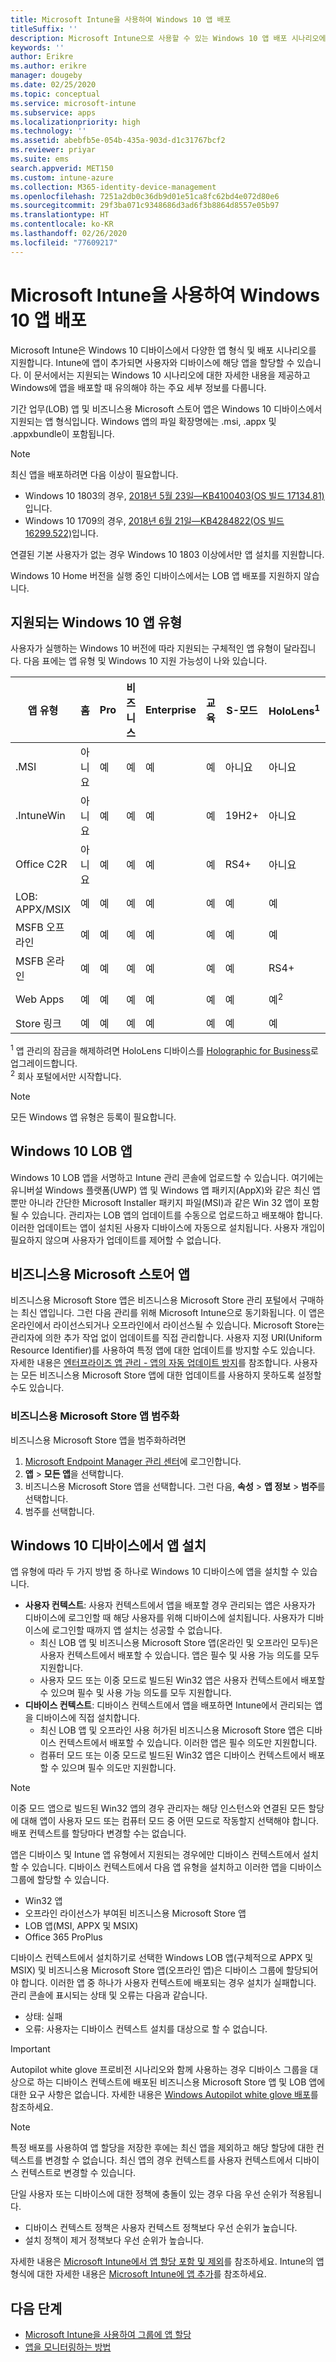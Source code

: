 ```yaml
---
title: Microsoft Intune을 사용하여 Windows 10 앱 배포
titleSuffix: ''
description: Microsoft Intune으로 사용할 수 있는 Windows 10 앱 배포 시나리오에 대해 알아봅니다.
keywords: ''
author: Erikre
ms.author: erikre
manager: dougeby
ms.date: 02/25/2020
ms.topic: conceptual
ms.service: microsoft-intune
ms.subservice: apps
ms.localizationpriority: high
ms.technology: ''
ms.assetid: abebfb5e-054b-435a-903d-d1c31767bcf2
ms.reviewer: priyar
ms.suite: ems
search.appverid: MET150
ms.custom: intune-azure
ms.collection: M365-identity-device-management
ms.openlocfilehash: 7251a2db0c36db9d01e51ca8fc62bd4e072d80e6
ms.sourcegitcommit: 29f3ba071c9348686d3ad6f3b8864d8557e05b97
ms.translationtype: HT
ms.contentlocale: ko-KR
ms.lasthandoff: 02/26/2020
ms.locfileid: "77609217"
---
```

# <a name="windows-10-app-deployment-by-using-microsoft-intune"></a>Microsoft Intune을 사용하여 Windows 10 앱 배포 

Microsoft Intune은 Windows 10 디바이스에서 다양한 앱 형식 및 배포 시나리오를 지원합니다. Intune에 앱이 추가되면 사용자와 디바이스에 해당 앱을 할당할 수 있습니다. 이 문서에서는 지원되는 Windows 10 시나리오에 대한 자세한 내용을 제공하고 Windows에 앱을 배포할 때 유의해야 하는 주요 세부 정보를 다룹니다. 

기간 업무(LOB) 앱 및 비즈니스용 Microsoft 스토어 앱은 Windows 10 디바이스에서 지원되는 앱 형식입니다. Windows 앱의 파일 확장명에는 .msi, .appx 및 .appxbundle이 포함됩니다.  

> [!Note]
> 최신 앱을 배포하려면 다음 이상이 필요합니다.
> - Windows 10 1803의 경우, [2018년 5월 23일—KB4100403(OS 빌드 17134.81)](https://support.microsoft.com/help/4100403/windows-10-update-kb4100403)입니다.
> - Windows 10 1709의 경우, [2018년 6월 21일—KB4284822(OS 빌드 16299.522)](https://support.microsoft.com/help/4284822)입니다.
>
> 연결된 기본 사용자가 없는 경우 Windows 10 1803 이상에서만 앱 설치를 지원합니다.
>
> Windows 10 Home 버전을 실행 중인 디바이스에서는 LOB 앱 배포를 지원하지 않습니다.

## <a name="supported-windows-10-app-types"></a>지원되는 Windows 10 앱 유형

사용자가 실행하는 Windows 10 버전에 따라 지원되는 구체적인 앱 유형이 달라집니다. 다음 표에는 앱 유형 및 Windows 10 지원 가능성이 나와 있습니다.

| 앱 유형 | 홈 | Pro | 비즈니스 | Enterprise | 교육 | S-모드 | HoloLens<sup>1 | Surface Hub | WCOS | 휴대폰 |
|----------------|------|-----|----------|------------|-----------|--------|-----------|------------|------|--------|
|  .MSI | 아니요 | 예 | 예 | 예 | 예 | 아니요 | 아니요 | 아니요 | 아니요 | 아니요 |
| .IntuneWin | 아니요 | 예 | 예 | 예 | 예 | 19H2+ | 아니요 | 아니요 | 아니요 | 아니요 |
| Office C2R | 아니요 | 예 | 예 | 예 | 예 | RS4+ | 아니요 | 아니요 | 아니요 | 아니요 |
| LOB: APPX/MSIX | 예 | 예 | 예 | 예 | 예 | 예 | 예 | 예 | 예 | 예 |
| MSFB 오프라인 | 예 | 예 | 예 | 예 | 예 | 예 | 예 | 예 | 예 | 예 |
| MSFB 온라인 | 예 | 예 | 예 | 예 | 예 | 예 | RS4+ | 아니요 | 예 | 예 |
| Web Apps | 예 | 예 | 예 | 예 | 예 | 예 | 예<sup>2 | 예<sup>2 | 예 | 예<sup>2 |
| Store 링크 | 예 | 예 | 예 | 예 | 예 | 예 | 예 | 예 | 예 | 예 |

<sup>1</sup> 앱 관리의 잠금을 해제하려면 HoloLens 디바이스를 [Holographic for Business](../fundamentals/windows-holographic-for-business.md)로 업그레이드합니다.<br />
<sup>2</sup> 회사 포털에서만 시작합니다.

> [!NOTE]
> 모든 Windows 앱 유형은 등록이 필요합니다.

## <a name="windows-10-lob-apps"></a>Windows 10 LOB 앱

Windows 10 LOB 앱을 서명하고 Intune 관리 콘솔에 업로드할 수 있습니다. 여기에는 유니버설 Windows 플랫폼(UWP) 앱 및 Windows 앱 패키지(AppX)와 같은 최신 앱뿐만 아니라 간단한 Microsoft Installer 패키지 파일(MSI)과 같은 Win 32 앱이 포함될 수 있습니다. 관리자는 LOB 앱의 업데이트를 수동으로 업로드하고 배포해야 합니다. 이러한 업데이트는 앱이 설치된 사용자 디바이스에 자동으로 설치됩니다. 사용자 개입이 필요하지 않으며 사용자가 업데이트를 제어할 수 없습니다. 

## <a name="microsoft-store-for-business-apps"></a>비즈니스용 Microsoft 스토어 앱

비즈니스용 Microsoft Store 앱은 비즈니스용 Microsoft Store 관리 포털에서 구매하는 최신 앱입니다. 그런 다음 관리를 위해 Microsoft Intune으로 동기화됩니다. 이 앱은 온라인에서 라이선스되거나 오프라인에서 라이선스될 수 있습니다. Microsoft Store는 관리자에 의한 추가 작업 없이 업데이트를 직접 관리합니다. 사용자 지정 URI(Uniform Resource Identifier)를 사용하여 특정 앱에 대한 업데이트를 방지할 수도 있습니다. 자세한 내용은 [엔터프라이즈 앱 관리 - 앱의 자동 업데이트 방지](https://docs.microsoft.com/windows/client-management/mdm/enterprise-app-management#prevent-app-from-automatic-updates)를 참조합니다. 사용자는 모든 비즈니스용 Microsoft Store 앱에 대한 업데이트를 사용하지 못하도록 설정할 수도 있습니다. 

### <a name="categorize-microsoft-store-for-business-apps"></a>비즈니스용 Microsoft Store 앱 범주화 
비즈니스용 Microsoft Store 앱을 범주화하려면 

1. [Microsoft Endpoint Manager 관리 센터](https://go.microsoft.com/fwlink/?linkid=2109431)에 로그인합니다.
2. **앱** > **모든 앱**을 선택합니다. 
3. 비즈니스용 Microsoft Store 앱을 선택합니다. 그런 다음, **속성** > **앱 정보** > **범주**를 선택합니다. 
4. 범주를 선택합니다.

## <a name="install-apps-on-windows-10-devices"></a>Windows 10 디바이스에서 앱 설치
앱 유형에 따라 두 가지 방법 중 하나로 Windows 10 디바이스에 앱을 설치할 수 있습니다.

- **사용자 컨텍스트**: 사용자 컨텍스트에서 앱을 배포할 경우 관리되는 앱은 사용자가 디바이스에 로그인할 때 해당 사용자를 위해 디바이스에 설치됩니다. 사용자가 디바이스에 로그인할 때까지 앱 설치는 성공할 수 없습니다. 
  - 최신 LOB 앱 및 비즈니스용 Microsoft Store 앱(온라인 및 오프라인 모두)은 사용자 컨텍스트에서 배포할 수 있습니다. 앱은 필수 및 사용 가능 의도를 모두 지원합니다.
  - 사용자 모드 또는 이중 모드로 빌드된 Win32 앱은 사용자 컨텍스트에서 배포할 수 있으며 필수 및 사용 가능 의도를 모두 지원합니다. 
- **디바이스 컨텍스트**: 디바이스 컨텍스트에서 앱을 배포하면 Intune에서 관리되는 앱을 디바이스에 직접 설치합니다.
  - 최신 LOB 앱 및 오프라인 사용 허가된 비즈니스용 Microsoft Store 앱은 디바이스 컨텍스트에서 배포할 수 있습니다. 이러한 앱은 필수 의도만 지원합니다.
  - 컴퓨터 모드 또는 이중 모드로 빌드된 Win32 앱은 디바이스 컨텍스트에서 배포할 수 있으며 필수 의도만 지원합니다.

> [!NOTE]
> 이중 모드 앱으로 빌드된 Win32 앱의 경우 관리자는 해당 인스턴스와 연결된 모든 할당에 대해 앱이 사용자 모드 또는 컴퓨터 모드 중 어떤 모드로 작동할지 선택해야 합니다. 배포 컨텍스트를 할당마다 변경할 수는 없습니다.  

앱은 디바이스 및 Intune 앱 유형에서 지원되는 경우에만 디바이스 컨텍스트에서 설치할 수 있습니다. 디바이스 컨텍스트에서 다음 앱 유형을 설치하고 이러한 앱을 디바이스 그룹에 할당할 수 있습니다.

- Win32 앱
- 오프라인 라이선스가 부여된 비즈니스용 Microsoft Store 앱
- LOB 앱(MSI, APPX 및 MSIX)
- Office 365 ProPlus

디바이스 컨텍스트에서 설치하기로 선택한 Windows LOB 앱(구체적으로 APPX 및 MSIX) 및 비즈니스용 Microsoft Store 앱(오프라인 앱)은 디바이스 그룹에 할당되어야 합니다. 이러한 앱 중 하나가 사용자 컨텍스트에 배포되는 경우 설치가 실패합니다. 관리 콘솔에 표시되는 상태 및 오류는 다음과 같습니다.
  - 상태: 실패
  - 오류: 사용자는 디바이스 컨텍스트 설치를 대상으로 할 수 없습니다.

> [!IMPORTANT]
> Autopilot white glove 프로비전 시나리오와 함께 사용하는 경우 디바이스 그룹을 대상으로 하는 디바이스 컨텍스트에 배포된 비즈니스용 Microsoft Store 앱 및 LOB 앱에 대한 요구 사항은 없습니다. 자세한 내용은 [Windows Autopilot white glove 배포](https://docs.microsoft.com/windows/deployment/windows-autopilot/white-glove)를 참조하세요.

> [!Note]
> 특정 배포를 사용하여 앱 할당을 저장한 후에는 최신 앱을 제외하고 해당 할당에 대한 컨텍스트를 변경할 수 없습니다. 최신 앱의 경우 컨텍스트를 사용자 컨텍스트에서 디바이스 컨텍스트로 변경할 수 있습니다. 

단일 사용자 또는 디바이스에 대한 정책에 충돌이 있는 경우 다음 우선 순위가 적용됩니다.
- 디바이스 컨텍스트 정책은 사용자 컨텍스트 정책보다 우선 순위가 높습니다. 
- 설치 정책이 제거 정책보다 우선 순위가 높습니다.

자세한 내용은 [Microsoft Intune에서 앱 할당 포함 및 제외](apps-inc-exl-assignments.md)를 참조하세요. Intune의 앱 형식에 대한 자세한 내용은 [Microsoft Intune에 앱 추가](apps-add.md)를 참조하세요.

## <a name="next-steps"></a>다음 단계

- [Microsoft Intune을 사용하여 그룹에 앱 할당](apps-deploy.md)
- [앱을 모니터링하는 방법](apps-monitor.md)
